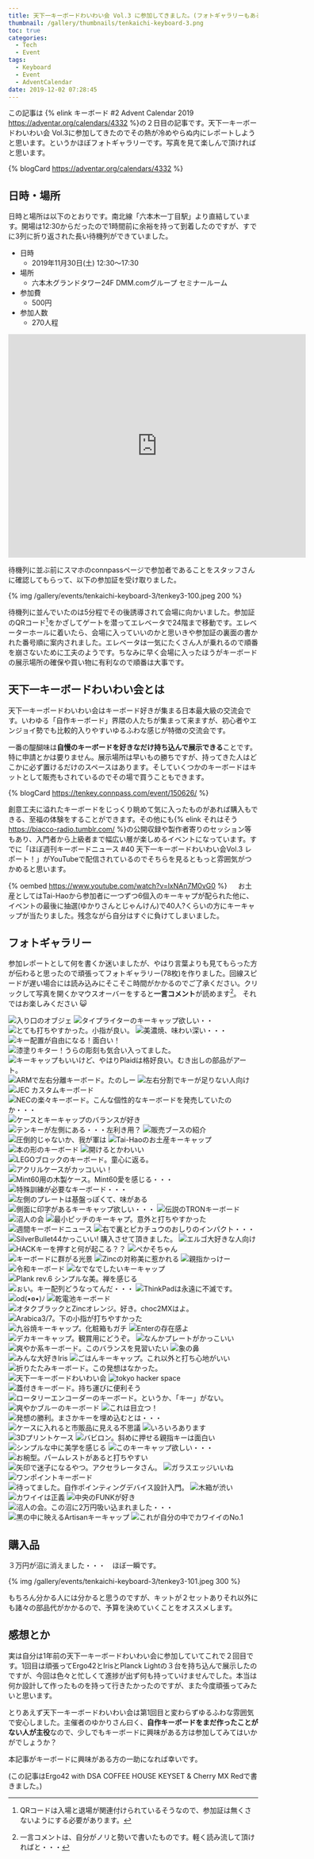 ```yaml
---
title: 天下一キーボードわいわい会 Vol.3 に参加してきました。(フォトギャラリーもあるよ)
thumbnail: /gallery/thumbnails/tenkaichi-keyboard-3.png
toc: true
categories:
  - Tech
  - Event
tags:
  - Keyboard
  - Event
  - AdventCalendar
date: 2019-12-02 07:28:45
---
```


この記事は {% elink キーボード #2 Advent Calendar 2019 https://adventar.org/calendars/4332 %}の２日目の記事です。天下一キーボードわいわい会 Vol.3に参加してきたのでその熱が冷めやらぬ内にレポートしようと思います。というかほぼフォトギャラリーです。写真を見て楽しんで頂ければと思います。

{% blogCard https://adventar.org/calendars/4332 %}

<!-- more -->

## 日時・場所

日時と場所は以下のとおりです。南北線「六本木一丁目駅」より直結しています。開場は12:30からだったので1時間前に余裕を持って到着したのですが、すでに3列に折り返された長い待機列ができていました。

- 日時
  - 2019年11月30日(土) 12:30～17:30
- 場所
  - 六本木グランドタワー24F DMM.comグループ セミナールーム
- 参加費
  - 500円
- 参加人数
  - 270人程

<iframe src="https://www.google.com/maps/embed?pb=!1m14!1m8!1m3!1d6483.000865450578!2d139.73782!3d35.664678!3m2!1i1024!2i768!4f13.1!3m3!1m2!1s0x60188b9b42de91d7%3A0xb8894e4911ec8825!2z5L2P5Y-L5LiN5YuV55Sj5YWt5pys5pyo44Kw44Op44Oz44OJ44K_44Ov44O8!5e0!3m2!1sja!2sus!4v1575230124476!5m2!1sja!2sus" width="600" height="450" frameborder="0" style="border:0;" allowfullscreen=""></iframe>

待機列に並ぶ前にスマホのconnpassページで参加者であることをスタッフさんに確認してもらって、以下の参加証を受け取りました。

{% img /gallery/events/tenkaichi-keyboard-3/tenkey3-100.jpeg 200 %}

待機列に並んでいたのは5分程でその後誘導されて会場に向かいました。参加証のQRコード[^1]をかざしてゲートを潜ってエレベータで24階まで移動です。エレベーターホールに着いたら、会場に入っていいのかと思いきや参加証の裏面の書かれた番号順に案内されました。エレベータは一気にたくさん人が乗れるので順番を崩さないために工夫のようです。ちなみに早く会場に入ったほうがキーボードの展示場所の確保や買い物に有利なので順番は大事です。

[^1]: QRコードは入場と退場が関連付けられているそうなので、参加証は無くさないようにする必要があります。

## 天下一キーボードわいわい会とは

天下一キーボードわいわい会はキーボード好きが集まる日本最大級の交流会です。いわゆる「自作キーボード」界隈の人たちが集まって来ますが、初心者やエンジョイ勢でも比較的入りやすいゆるふわな感じが特徴の交流会です。

一番の醍醐味は**自慢のキーボードを好きなだけ持ち込んで展示できる**ことです。特に申請とかは要りません。展示場所は早いもの勝ちですが、持ってきた人はどこかに必ず置けるだけのスペースはあります。そしていくつかのキーボードはキットとして販売もされているのでその場で買うこともできます。

{% blogCard https://tenkey.connpass.com/event/150626/ %}

創意工夫に溢れたキーボードをじっくり眺めて気に入ったものがあれば購入もできる、至福の体験をすることができます。その他にも{% elink それはそう https://biacco-radio.tumblr.com/ %}の公開収録や製作者寄りのセッション等もあり、入門者から上級者まで幅広い層が楽しめるイベントになっています。すでに「ほぼ週刊キーボードニュース #40 天下一キーボードわいわい会Vol.3 レポート！」がYouTubeで配信されているのでそちらを見るともっと雰囲気がつかめると思います。

{% oembed https://www.youtube.com/watch?v=lxNAn7M0vG0 %}
　
お土産としてはTai-Haoから参加者に一つずつ6個入のキーキャプが配られた他に、イベントの最後に抽選(ゆかりさんとじゃんけん)で40人?くらいの方にキーキャップが当たりました。残念ながら自分はすぐに負けてしまいました。

## フォトギャラリー

参加レポートとして何を書くか迷いましたが、やはり言葉よりも見てもらった方が伝わると思ったので頑張ってフォトギャラリー(78枚)を作りました。回線スピードが遅い場合には読み込みにそこそこ時間がかかるのでご了承ください。クリックして写真を開くかマウスオーバーをすると**一言コメント**が読めます[^2]。
それではお楽しみください :smiley_cat:

[^2]: 一言コメントは、自分がノリと勢いで書いたものです。軽く読み流して頂ければと・・・

<div class="justified-gallery">

![入り口のオブジェ](/gallery/events/tenkaichi-keyboard-3/tenkey3-1.jpeg)
![タイプライターのキーキャップ欲しい・・](/gallery/events/tenkaichi-keyboard-3/tenkey3-2.jpeg)
![とても打ちやすかった。小指が良い。](/gallery/events/tenkaichi-keyboard-3/tenkey3-3.jpeg)
![美濃焼、味わい深い・・・](/gallery/events/tenkaichi-keyboard-3/tenkey3-4.jpeg)
![キー配置が自由になる！面白い！](/gallery/events/tenkaichi-keyboard-3/tenkey3-5.jpeg)
![漆塗りキター！うらの彫刻も気合い入ってました。](/gallery/events/tenkaichi-keyboard-3/tenkey3-6.jpeg)
![キーキャップもいいけど、やはりPlaidは格好良い。むき出しの部品がアート。](/gallery/events/tenkaichi-keyboard-3/tenkey3-7.jpeg)
![ARMで左右分離キーボード。たのしー](/gallery/events/tenkaichi-keyboard-3/tenkey3-8.jpeg)
![左右分割でキーが足りない人向け](/gallery/events/tenkaichi-keyboard-3/tenkey3-9.jpeg)
![JEC カスタムキーボード](/gallery/events/tenkaichi-keyboard-3/tenkey3-10.jpeg)
![NECの楽々キーボード。こんな個性的なキーボードを発売していたのか・・・](/gallery/events/tenkaichi-keyboard-3/tenkey3-11.jpeg)
![ケースとキーキャップのバランスが好き](/gallery/events/tenkaichi-keyboard-3/tenkey3-12.jpeg)
![テンキーが左側にある・・・左利き用？](/gallery/events/tenkaichi-keyboard-3/tenkey3-13.jpeg)
![販売ブースの紹介](/gallery/events/tenkaichi-keyboard-3/tenkey3-14.jpeg)
![圧倒的じゃないか、我が軍は](/gallery/events/tenkaichi-keyboard-3/tenkey3-15.jpeg)
![Tai-Haoのお土産キーキャップ](/gallery/events/tenkaichi-keyboard-3/tenkey3-16.jpeg)
![本の形のキーボード](/gallery/events/tenkaichi-keyboard-3/tenkey3-17.jpeg)
![開けるとかわいい](/gallery/events/tenkaichi-keyboard-3/tenkey3-18.jpeg)
![LEGOブロックのキーボード。童心に返る。](/gallery/events/tenkaichi-keyboard-3/tenkey3-19.jpeg)
![アクリルケースがカッコいい！](/gallery/events/tenkaichi-keyboard-3/tenkey3-20.jpeg)
![Mint60用の木製ケース。Mint60愛を感じる・・・](/gallery/events/tenkaichi-keyboard-3/tenkey3-21.jpeg)
![特殊訓練が必要なキーボード・・・](/gallery/events/tenkaichi-keyboard-3/tenkey3-22.jpeg)
![左側のプレートは基盤っぽくて、味がある](/gallery/events/tenkaichi-keyboard-3/tenkey3-23.jpeg)
![側面に印字があるキーキャップ欲しい・・・](/gallery/events/tenkaichi-keyboard-3/tenkey3-24.jpeg)
![伝説のTRONキーボード](/gallery/events/tenkaichi-keyboard-3/tenkey3-25.jpeg)
![沼人の会](/gallery/events/tenkaichi-keyboard-3/tenkey3-26.jpeg)
![最小ピッチのキーキャプ。意外と打ちやすかった](/gallery/events/tenkaichi-keyboard-3/tenkey3-27.jpeg)
![週間キーボードニュース](/gallery/events/tenkaichi-keyboard-3/tenkey3-28.jpeg)
![右で裏とピカチュウのおしりのインパクト・・・](/gallery/events/tenkaichi-keyboard-3/tenkey3-29.jpeg)
![SilverBullet44かっこいい! 購入させて頂きました。](/gallery/events/tenkaichi-keyboard-3/tenkey3-30.jpeg)
![エルゴ大好きな人向け](/gallery/events/tenkaichi-keyboard-3/tenkey3-31.jpeg)
![HACKキーを押すと何が起こる？？](/gallery/events/tenkaichi-keyboard-3/tenkey3-32.jpeg)
![ぺかそちゃん](/gallery/events/tenkaichi-keyboard-3/tenkey3-33.jpeg)
![キーボードに群がる光景](/gallery/events/tenkaichi-keyboard-3/tenkey3-34.jpeg)
![Zincの対称美に惹かれる](/gallery/events/tenkaichi-keyboard-3/tenkey3-35.jpeg)
![親指かっけー](/gallery/events/tenkaichi-keyboard-3/tenkey3-36.jpeg)
![令和キーボード](/gallery/events/tenkaichi-keyboard-3/tenkey3-37.jpeg)
![なでなでしたいキーキャップ](/gallery/events/tenkaichi-keyboard-3/tenkey3-38.jpeg)
![Plank rev.6 シンプルな美。禅を感じる](/gallery/events/tenkaichi-keyboard-3/tenkey3-39.jpeg)
![ぉい。キー配列どうなってんだ・・・](/gallery/events/tenkaichi-keyboard-3/tenkey3-40.jpeg)
![ThinkPadは永遠に不滅です。](/gallery/events/tenkaichi-keyboard-3/tenkey3-41.jpeg)
![od(•ө•)ﾉ](/gallery/events/tenkaichi-keyboard-3/tenkey3-42.jpeg)
![乾電池キーボード](/gallery/events/tenkaichi-keyboard-3/tenkey3-43.jpeg)
![オタクブラックとZincオレンジ。好き。choc2MXはよ。](/gallery/events/tenkaichi-keyboard-3/tenkey3-44.jpeg)
![Arabica3/7。下の小指が打ちやすかった](/gallery/events/tenkaichi-keyboard-3/tenkey3-45.jpeg)
![九谷焼キーキャップ。化粧箱もガチ](/gallery/events/tenkaichi-keyboard-3/tenkey3-46.jpeg)
![Enterの存在感よ](/gallery/events/tenkaichi-keyboard-3/tenkey3-47.jpeg)
![デカキーキャップ。観賞用にどうぞ。](/gallery/events/tenkaichi-keyboard-3/tenkey3-48.jpeg)
![なんかプレートがかっこいい](/gallery/events/tenkaichi-keyboard-3/tenkey3-49.jpeg)
![爽やか系キーボード。このバランスを見習いたい](/gallery/events/tenkaichi-keyboard-3/tenkey3-50.jpeg)
![象の鼻](/gallery/events/tenkaichi-keyboard-3/tenkey3-51.jpeg)
![みんな大好きIris](/gallery/events/tenkaichi-keyboard-3/tenkey3-52.jpeg)
![ごはんキーキャップ。これ以外と打ち心地がいい](/gallery/events/tenkaichi-keyboard-3/tenkey3-53.jpeg)
![折りたたみキーボード。この発想はなかった。](/gallery/events/tenkaichi-keyboard-3/tenkey3-54.jpeg)
![天下一キーボードわいわい会](/gallery/events/tenkaichi-keyboard-3/tenkey3-55.jpeg)
![tokyo hacker space](/gallery/events/tenkaichi-keyboard-3/tenkey3-56.jpeg)
![蓋付きキーボード。持ち運びに便利そう](/gallery/events/tenkaichi-keyboard-3/tenkey3-57.jpeg)
![ロータリーエンコーダーのキーボード。というか、「キー」がない。](/gallery/events/tenkaichi-keyboard-3/tenkey3-58.jpeg)
![爽やかブルーのキーボード](/gallery/events/tenkaichi-keyboard-3/tenkey3-59.jpeg)
![これは目立つ！](/gallery/events/tenkaichi-keyboard-3/tenkey3-60.jpeg)
![発想の勝利。まさかキーを埋め込むとは・・・](/gallery/events/tenkaichi-keyboard-3/tenkey3-61.jpeg)
![ケースに入れると市販品に見える不思議](/gallery/events/tenkaichi-keyboard-3/tenkey3-62.jpeg)
![いろいろあります](/gallery/events/tenkaichi-keyboard-3/tenkey3-63.jpeg)
![3Dプリントケース](/gallery/events/tenkaichi-keyboard-3/tenkey3-64.jpeg)
![バビロン。斜めに押せる親指キーは面白い](/gallery/events/tenkaichi-keyboard-3/tenkey3-65.jpeg)
![シンプルな中に美学を感じる](/gallery/events/tenkaichi-keyboard-3/tenkey3-66.jpeg)
![このキーキャップ欲しい・・・](/gallery/events/tenkaichi-keyboard-3/tenkey3-67.jpeg)
![お椀型。パームレストがあると打ちやすい](/gallery/events/tenkaichi-keyboard-3/tenkey3-68.jpeg)
![矢印で迷子になるやつ。アクセラレータさん。](/gallery/events/tenkaichi-keyboard-3/tenkey3-69.jpeg)
![ガラスエッジいいね](/gallery/events/tenkaichi-keyboard-3/tenkey3-70.jpeg)
![ワンポイントキーボード](/gallery/events/tenkaichi-keyboard-3/tenkey3-71.jpeg)
![待ってました。自作ポインティングデバイス設計入門。](/gallery/events/tenkaichi-keyboard-3/tenkey3-72.jpeg)
![木箱が渋い](/gallery/events/tenkaichi-keyboard-3/tenkey3-73.jpeg)
![カワイイは正義](/gallery/events/tenkaichi-keyboard-3/tenkey3-74.jpeg)
![中央のFUNKが好き](/gallery/events/tenkaichi-keyboard-3/tenkey3-75.jpeg)
![沼人の会。この沼に2万円吸い込まれました・・・](/gallery/events/tenkaichi-keyboard-3/tenkey3-76.jpeg)
![黒の中に映えるArtisanキーキャップ](/gallery/events/tenkaichi-keyboard-3/tenkey3-77.jpeg)
![これが自分の中でカワイイのNo.1](/gallery/events/tenkaichi-keyboard-3/tenkey3-78.jpeg)
</div>


## 購入品

３万円が沼に消えました・・・　ほぼ一瞬です。

{% img /gallery/events/tenkaichi-keyboard-3/tenkey3-101.jpeg 300 %}

もちろん分かる人には分かると思うのですが、キットが２セットありそれ以外にも諸々の部品代がかかるので、予算を決めていくことをオススメします。

## 感想とか

実は自分は1年前の天下一キーボードわいわい会に参加していてこれで２回目です。1回目は頑張ってErgo42とIrisとPlanck Lightの３台を持ち込んで展示したのですが、今回は色々と忙しくて進捗が出ず何も持っていけませんでした。本当は何か設計して作ったものを持って行きたかったのですが、また今度頑張ってみたいと思います。

とりあえず天下一キーボードわいわい会は第1回目と変わらずゆるふわな雰囲気で安心しました。主催者のゆかりさん曰く、**自作キーボードをまだ作ったことがない人が主役**なので、少しでもキーボードに興味がある方は参加してみてはいかがでしょうか？

本記事がキーボードに興味がある方の一助になれば幸いです。


(この記事はErgo42 with DSA COFFEE HOUSE KEYSET & Cherry MX Redで書きました。)